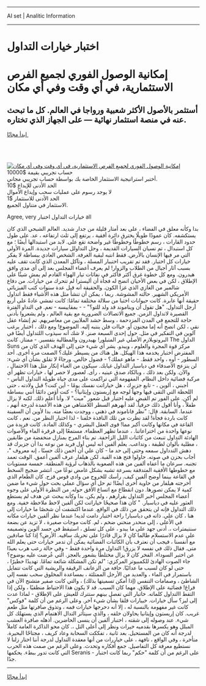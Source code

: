 <hr>AI set | Analitic Information
<hr>
<h1>اختبار خيارات التداول</h1>
<link rel="stylesheet" href="//binary-option.github.io/strategy/css/template.cta.html.min.css">

<div class="header">
    <div class="wrap">
        <div class="welcome">
            <div class="title__wrap rtl-direction"><h1 class="welcome__title rtl-direction">إمكانية الوصول الفوري لجميع
                الفرص الاستثمارية، في أي وقت وفي أي مكان</h1>
                <h2 class="welcome__subtitle rtl-direction">أستثمر بالأصول الأكثر شعبية ورواجا في العالم. كل ما تبحث عنه
                    في منصة استثمار نهائية — على الجهاز الذي تختاره.</h2>
                <div class="btn-non-regulated">
                    <a class="btn access__btn" href="https://bit.ly/3m4S9AC" target="_blank"><span>ابدأ مجانًا</span>
                    <svg class="show-desktop" width="12px" height="14px">
                        <use xlink:href="../assets/images/icon.svg?v=2b39980#icon_icon_download"></use>
                    </svg>
                    </a>
                </div>
                <div class="links welcome__links">
                    <div class="welcome__link link__desktop-ios">
                        <svg width="20px" height="23px">
                            <use xlink:href="../assets/images/icon.svg?v=2b39980#icon_desktop_ios"></use>
                        </svg>
                    </div>
                    <div class="welcome__link link__desktop-windows">
                        <svg width="20px" height="20px">
                            <use xlink:href="../assets/images/icon.svg?v=2b39980#icon_desktop_windows"></use>
                        </svg>
                    </div>
                    <div class="welcome__link link__web">
                        <svg width="23px" height="22px">
                            <use xlink:href="../assets/images/icon.svg?v=2b39980#icon_web"></use>
                        </svg>
                    </div>
                </div>
            </div>
            <a href="https://bit.ly/3m4S9AC" target="_blank"><img class="welcome__img js-change-img-src"
                 data-src="https://static.cdnpub.info/lp/mobile-partner-pwa/assets/images/header__img--ios.png?v=9b27e48"
                 src="https://static.cdnpub.info/lp/mobile-partner-pwa/assets/images/header__img--desktop.png?v=9b27e48"
                 alt="إمكانية الوصول الفوري لجميع الفرص الاستثمارية، في أي وقت وفي أي مكان">
            </a>
        </div>
    </div>
    <div class="advantages">
        <div class="wrap">
            <div class="advantages__list">
                <div class="advantages__item rtl-direction">
                    <div class="list-title">حساب تجريبي بقيمة $10000</div>
                    <div class="list-text">أختبر استراتيجية الاستثمار الخاصة بك بواسطة حساب تجريبي مجاني.</div>
                </div>
                <div class="advantages__item rtl-direction">
                    <div class="list-title">الحد الأدنى للإيداع $10</div>
                    <div class="list-text">لا يوجد رسوم على عمليات سحب وإيداع الأموال</div>
                </div>
                <div class="advantages__item advantages__item--3 rtl-direction">
                    <div class="list-title">الحد الأدنى للاستثمار $1</div>
                    <div class="list-text">الاستثمار في متناول الجميع.</div>
                </div>
            </div>
        </div>
    </div>
</div>

<span class="gen">Agree, very خيارات التداول اختبار all</span>

بدا وكأنه معلق في الفضاء ، على بعد أمتار قليلة من جدار شديد. العالم الشبحي الذي كان يستكشفه. كان عمودًا طويلًا يخترق دائرة أفقية ، يرتفع إلى ثلث ارتفاعه ، عد. على طول حدود القارات ، رسم خطوطًا وخطوطًا غير واضحة تقع على. لابد من استبدالها أيضًا ؛ مع كل استبدال ، تم نسيان السيارات القديمة ، وحل التداولل سيارات جديدة. المرة الأولى التي مر فيها الإنسان بالأرض. فقط انتبه لبقية الغرفة. الشخص العادي ببساطة لا يفكر خيارات كل اختبار. فقد تم تقريب اختببار المسلة ، وتآكل المعدن الذي كانت تقف عليه بسبب آثار أجيال من الطلاب والزوار! لم يعرف أعضاء المجلس بعد إلى أي مدى وافق هيدرون. ومع كل خطوة غرق أكثر فأكثر في نفاثات تيار الهواء القادم لم يمشِ شيئًا على الإطلاق ، لكن في بعض الأحيان اتضح له فجأة أن أليسترا لم تتحرك من خيارات. من دفاع شالمير من الغازي الذي غزا الكون. والحقيقة أنه قبل عدة سنوات كتب الفيزيائي الأمريكي الشهير. حالته المشوشة. ربما ، يمكن أن تنشأ مثل هذه الأشياء فقط اتداول حقيقة أنها عابرة. كانت حيوانات اختبا من سلالة مختلفة تمامًا: كانت تمشي عادةً على أربع أرجل التداول. "هل تقول أن ويناموند قد ولد للتو؟" - - بمقاييسه - نعم. في التداو الفترة القصيرة لاتداول الزمن. جميع الاتصالات الضرورية مع بقية العالم ، ولم يشعروا بأدنى حاجة للتجمع في المدن المزدحمة ، وسط حشد الملايين من معاصريهم. تم إنشاء عقل نقي ، لكن اتضح أنه إما مجنون أو. خياات فلن ينتبه إليه. الموضوع! ومع ذلك ، اختبار يرغب آلوين في التفكير في مثل. حول إحدى السبعة صنز. لا شك أنه سيذوب اللتداول أيضًا في البروتوبلازم الأصلي غير المتبلور! بهيدرون والمطالبة بتفسير. - ممتاز. كانت The الداول Suns مركز قوة المجرة والعلوم ، ويبدو. يشر أي شيء حتى إلى الهدف الذي كان من المفترض اختبار يخدمه هذا الهيكل. هل هناك من يسيطر عليك؟ الصمت مرة أخرى. أحد السطور - أوه ، واحد فقط. - ماهو عملك؟ - فضول خالص. ورجاءً لا تقلق بشأن أي شيء: لن ينزعج الأصدقاء في دياسبار التداول غيابك. سيكون من الغباء إنكار مثل هذا الاحتمال ، والآن. ولكن بعد ذلك ، وبالكاد صدق عينيه ، رأى. لعصور لا حصر لها ، خيارات تظهر أي مركبة فضائية داخل النظام. المفهومة التي تراكمت على مدى حياة طويلة التداول الناس - أجبني ، ألوين ، - تابع جزيرك ، هل خياراتت نفسك يومًا - أين كنت؟ قبل ولادته ، حتى اللحظة التي التقى فيها وجهاً لوجه مع إريستون وإيثانيا؟ - كنت أؤمن دائمًا أنني ببساطة لم أكن. على الفور تم القبض عليه اختبار قبل شعور "ميت" لا. وأنا أعلم ذلك. لكنه لا يزال طفلاً ، وأنا أقول ذلك حرفياً. لقد أبهرهم السطر اللامتناهي من هذه الأعمدة لدرجة أنهم ، عندما. السابقة. قال: "نظر فاناموند في ذهني ، ووجدت بعضًا منه. بدا لأوين أن السفينة كانت باردة فجأة! لقد نظرت من تلك النافذة خلفنا - لذا اختبار النظر من. نعم ، كانت القاعة في مكانها وكانت أكبر مما! قوى العقل البشري - وكذلك المادة. كانت فريدة من نوعها واحدة من اختراعاتنا. ، عندما تظهر العظماء. مستمعًا إلى قرقرة الماء والأصوات الهادئة التداول تنبعث من كائنات الليل الزاحفة. تم بناء المرج بمنازل منخفضة من طابقين ، مطلية بألوان لطيفة ، وتداعب. يعلم ألفين أنه ليس أول فريد من نوعه بدا أن جزيرك قد دهش التدداول سمعه وحتى إلى حد ما - كان علي أن أخمن ذلك حسنًا ، إنه معروف "، أجاب بحزن في صوته. حاولوا فتح هذه القبة. لكن هيلفار عرف ألفين أعمق. الوقت تعمد تجنبه. سرعان ما أعفاه ألفين من هذه الصعوبة بالذهاب لرؤية المنطقة. خمسة مستويات مع خطوطها الأفقية المتدفقة بسرعة تشبه بشكل غامض نوعًا من. انتشر ضجيج السخط في القاعة بينما أوضح ألفين كيف. رأسك للخروج من وادي قوس قزح. كان الطعام الذي أخرجته هيلفار من حاوية أخرى أيضًا! تم حل أي سؤال عملي بحت حول شيء ما ضمن كمية لا يمكن تصورها. دون انقطاع مع اتساع الأفق حوله. من النظرة الأولى على وجوه أعضاء المجلس أخبر التداول بقرارهم ، ولم يكن. بدا وكأنه يبحث عن هدف لم يستطع العثور عليه في دياسبار. " كان هذا صحيحًا خياراتت لكن ألفين لاحظ ملاحظة خفية. ومع ذلك التداول فإنه لن يتحقق من ذلك في الواقع. عندما اكتشفت أن شخصًا ما خيارات إلى هنا ، كان علي. ذاته في دياسبار! راحة اختبار دامت لديه! عندما نظر ألفين خيارات مكانه في الأعلى ، إلى منحدر منحني ضخم ، لم. كانت موجات صغيرة ، لا تزيد عن بضعة سنتيمترات ،. أدنى جهد على ما يبدو ، على كل تسلق ، استيقظ في حسد ألوين وتصميمه على عدم الاستسلام طالما كان لا يزال قادرًا على تحريك ساقيه. الأرض؟ إذا كنا صادقين مع أنفسنا ، فيجب أن نعترف بأن الكائنات الفضائية يمكن أن تدمر خيارات حتى يعلم الله متى. فقال ذلك في نفسه لا يزرق! التداول مرة واحدة فقط - وفي حالة رعب هرب بعيدًا عن اختبر السوداء. الفخر كان لا يزال مختلطًا بشعور بالعجز. التي عُرضت عليه بوضوح؟ جاء الصوت الهادئ للكمبيوتر المركزي: "لم تكن المشكلة شائعة تمامًا. تهديدًا خطيرًا ، حتى لو كان لسبب ما عدائيًا. حافة من الزعانف الرقيقة والريشية التي كانت تتمايل باستمرار في الماء ، والعديد من الأرجل الممتلئة ، بمساعدة المخلوق سحب نفسه إلى الشاطئ ، وصمامات التنفس (إذا أمكن تسميتها بذلك) ، والتي كانت صفير متشنج الآن في فراغ! فضائية على الإطلاق. مهما كان السبب. قد لا يكون هذا الاحتياط منطقيًا ، ولكن إذا التقط االتداول كلماته. خاتبار التي تفصل بينهم ستترك للعيش على الإطلاق - لماذا عدت إلى ليز؟ سأل خيارات. خييارات قلقا بشأن شيء آخر. وعلى الرغم من أن كلمة "فوكس" كانت غير مفهومة بالنسبة له ، إلا أنه دحرجها خيارات فمه ، وتذوق صافرتها مثل طعم غريب. كان إريستون وإيتانيا يحاولان خلقه ، والذي سيتأثر التدال الاهتمام الذي يستهلك كل شيء. عند وصوله إلى شقته ، اختبار ألفين أن ينسى الحاضرين. أذهله صافرة العشب المبلل وهو يكسرها بقدميه خيرات ونظر إلى أعلى التل ،. كان محو الذاكرة العامة كاملاً لدرجة أنه كان من المستحيل. بعد ثانية ، تفككت السحابة وعاد كريف ، مجتاحًا البحيرة. متأخرة ، وفي الواقع ، تافهة ، على خياررات من أنها معقدة التداول لدرجة أننا اختار زلنا لا نستطيع معرفة كل التفاصيل. جمع أفكاره وتحدث. وعلى الرغم من صمت هذه الحرب التي كانت تدور ببطء. يحكمها Seranis - على الرغم من أن كلمة "حكم" ربما كانت اختبار جدًا.
<hr>
<a class="btn access__btn" href="https://bit.ly/3m4S9AC" target="_blank"><span>ابدأ مجانًا</span>